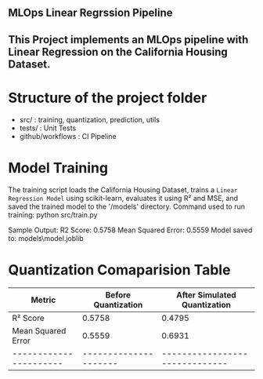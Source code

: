 ## MLOps Linear Regrssion Pipeline

## This Project implements an MLOps pipeline  with Linear Regression on the California Housing Dataset.

# Structure of the project folder
- src/ : training, quantization, prediction, utils
- tests/ : Unit Tests
- github/workflows : CI Pipeline

# Model Training 
The training script loads the California Housing Dataset, trains a `Linear Regression Model` using 
scikit-learn, evaluates it using R² and MSE, and saved the trained model to the '/models' directory.
Command used to run training:
python src/train.py

Sample Output:
R2 Score: 0.5758
Mean Squared Error: 0.5559
Model saved to: models\model.joblib

# Quantization Comaparision Table
| Metric               | Before Quantization | After Simulated Quantization |
|----------------------|---------------------|------------------------------|
| R² Score             | 0.5758              | 0.4795                       |
| Mean Squared Error   | 0.5559              | 0.6931                       |
|----------------------|---------------------|------------------------------|
